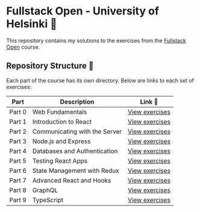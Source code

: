 # Fullstack Open - University of Helsinki 🚀

This repository contains my solutions to the exercises from the [Fullstack Open](https://fullstackopen.com/en/) course.  

## Repository Structure 📂

Each part of the course has its own directory. Below are links to each set of exercises:

| Part  | Description | Link 📎 |
|--------|------------|-----------|
| Part 0 | Web Fundamentals | [View exercises](./part0) |
| Part 1 | Introduction to React | [View exercises](./part1) |
| Part 2 | Communicating with the Server | [View exercises](./part2) |
| Part 3 | Node.js and Express | [View exercises](./part3) |
| Part 4 | Databases and Authentication | [View exercises](./part4) |
| Part 5 | Testing React Apps | [View exercises](./part5) |
| Part 6 | State Management with Redux | [View exercises](./part6) |
| Part 7 | Advanced React and Hooks | [View exercises](./part7) |
| Part 8 | GraphQL | [View exercises](./part8) |
| Part 9 | TypeScript | [View exercises](./part9) |
